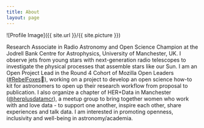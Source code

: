 ```yaml
---
title: About
layout: page
---
```

![Profile Image]({{ site.url }}/{{ site.picture }})

Research Associate in Radio Astronomy and Open Science Champion at the Jodrell Bank Centre for Astrophysics, University of Manchester, UK. I observe jets from young stars with next-generation radio telescopes to investigate the physical processes that assemble stars like our Sun. I am an Open Project Lead in the Round 4 Cohort of Mozilla Open Leaders ([#RebelFoxes](https://twitter.com/rachaelevelyn/lists/rebelfoxes)🦊), working on a project to develop an open science how-to kit for astronomers to open up their research workflow from proposal to publication. I also organize a chapter of HER+Data in Manchester ([@herplusdatamcr](https://twitter.com/herplusdatamcr)), a meetup group to bring together women who work with and love data - to support one another, inspire each other, share experiences and talk data. I am interested in promoting openness, inclusivity and well-being in astronomy/academia.
